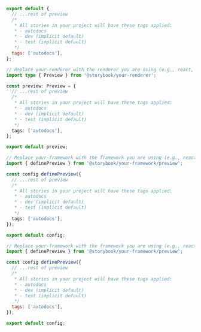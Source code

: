 ```js filename=".storybook/preview.js" renderer="common" language="js" tabTitle="CSF 3"
export default {
  // ...rest of preview
  /*
   * All stories in your project will have these tags applied:
   * - autodocs
   * - dev (implicit default)
   * - test (implicit default)
   */
  tags: ['autodocs'],
};
```

```ts filename=".storybook/preview.ts" renderer="common" language="ts" tabTitle="CSF 3"
// Replace your-renderer with the renderer you are using (e.g., react, vue3)
import type { Preview } from '@storybook/your-renderer';

const preview: Preview = {
  // ...rest of preview
  /*
   * All stories in your project will have these tags applied:
   * - autodocs
   * - dev (implicit default)
   * - test (implicit default)
   */
  tags: ['autodocs'],
};

export default preview;
```

```ts filename=".storybook/preview.js|ts" renderer="react" language="ts" tabTitle="CSF Factory 🧪"
// Replace your-framework with the framework you are using (e.g., react-vite, nextjs, experimental-nextjs-vite)
import { definePreview } from '@storybook/your-framework/preview';

const config definePreview({
  // ...rest of preview
  /*
   * All stories in your project will have these tags applied:
   * - autodocs
   * - dev (implicit default)
   * - test (implicit default)
   */
  tags: ['autodocs'],
});

export default config;
```

<!-- js & ts-4-9 (when applicable) still needed while providing both CSF 3 & 4 -->

```js filename=".storybook/preview.js|ts" renderer="react" language="js" tabTitle="CSF Factory 🧪"
// Replace your-framework with the framework you are using (e.g., react-vite, nextjs, experimental-nextjs-vite)
import { definePreview } from '@storybook/your-framework/preview';

const config definePreview({
  // ...rest of preview
  /*
   * All stories in your project will have these tags applied:
   * - autodocs
   * - dev (implicit default)
   * - test (implicit default)
   */
  tags: ['autodocs'],
});

export default config;
```
